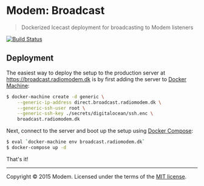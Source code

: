 # Modem: Broadcast

> Dockerized Icecast deployment for broadcasting to Modem listeners

[![Build Status](https://travis-ci.org/radio-modem/broadcast.svg)](https://travis-ci.org/radio-modem/broadcast)

## Deployment

The easiest way to deploy the setup to the production server at https://broadcast.radiomodem.dk is by first adding the server to [Docker Machine]:

```sh
$ docker-machine create -d generic \
    --generic-ip-address direct.broadcast.radiomodem.dk \
    --generic-ssh-user root \
    --generic-ssh-key ./secrets/digitalocean/ssh.enc \
    broadcast.radiomodem.dk
```

Next, connect to the server and boot up the setup using [Docker Compose]:

```sh
$ eval `docker-machine env broadcast.radiomodem.dk`
$ docker-compose up -d
```

That's it!

---

Copyright &copy; 2015 Modem. Licensed under the terms of the [MIT license](LICENSE.md).

[Docker Machine]: https://docs.docker.com/machine/
[Docker Compose]: https://docs.docker.com/compose/
